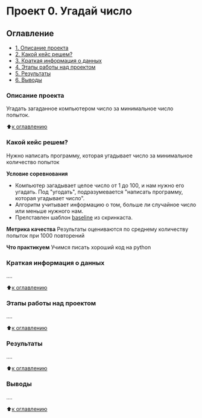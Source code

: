 # Проект 0. Угадай число

## Оглавление
* [1. Описание проекта](https://github.com/Zylno/sf_data_science/tree/main/project_0#Описание-проекта)
* [2. Какой кейс решем?](https://github.com/Zylno/sf_data_science/tree/main/project_0#Какой-кейс-решем?)
* [3. Краткая информация о данных](https://github.com/Zylno/sf_data_science/tree/main/project_0#Краткая-информация-о-данных)
* [4. Этапы работы над проектом](https://github.com/Zylno/sf_data_science/tree/main/project_0#Этапы-работы-над-проектом)
* [5. Результаты](https://github.com/Zylno/sf_data_science/tree/main/project_0#Результаты)
* [6. Выводы](https://github.com/Zylno/sf_data_science/tree/main/project_0#Выводы)

### Описание проекта
Угадать загаданное компьютером число за минимальное число попыток.

:arrow_up:[к оглавлению](https://github.com/Zylno/sf_data_science/tree/main/project_0#Оглавление)


### Какой кейс решем?
Нужно написать программу, которая угадывает число за минимальное количество попыток

**Условие соревнования**
- Компьютер загадывает целое число от 1 до 100, и нам нужно его угадать. Под "угодать", подразумевается "написать программу, которая угадывает число".
- Алгоритм учитывает информацию о том, больше ли случайное число или меньше нужного нам.
- Прелставлен шаблон [baseline](https://colab.research.google.com/drive/1k2WZD8PWWOYFHrpAJoB2eZw06ID7KnFA#scrollTo=12-TQnb0tayz) из скринкаста.

**Метрика качества**
Результаты оцениваются по среднему количеству попыток при 1000 повторений

**Что практикуем**
Учимся писать хороший код на python


### Краткая информация о данных
....

:arrow_up:[к оглавлению](https://github.com/Zylno/sf_data_science/tree/main/project_0#Оглавление)


### Этапы работы над проектом
....

:arrow_up:[к оглавлению](https://github.com/Zylno/sf_data_science/tree/main/project_0#Оглавление)


### Результаты
....

:arrow_up:[к оглавлению](https://github.com/Zylno/sf_data_science/tree/main/project_0#Оглавление)


### Выводы
....

:arrow_up:[к оглавлению](https://github.com/Zylno/sf_data_science/tree/main/project_0#Оглавление)
